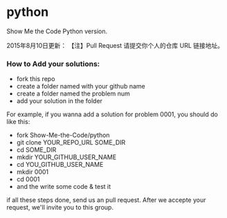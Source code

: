python
======

Show Me the Code Python version.

2015年8月10日更新：
【注】Pull Request 请提交你个人的仓库 URL 链接地址。

### How to Add your solutions:

  * fork this repo
  * create a folder named with your github name
  * create a folder named the problem num
  * add your solution in the folder

For example, if you wanna add a solution for problem 0001, you should do like this:

  * fork Show-Me-the-Code/python
  * git clone YOUR_REPO_URL SOME_DIR
  * cd SOME_DIR
  * mkdir YOUR_GITHUB_USER_NAME
  * cd YOU_GITHUB_USER_NAME
  * mkdir 0001
  * cd 0001
  * and the write some code & test it

if all these steps done, send us an pull request. After we accepte your request, we'll invite you to this group.

